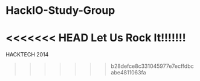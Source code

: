 HackIO-Study-Group
==================
<<<<<<< HEAD
Let Us Rock It!!!!!!!
=======


HACKTECH 2014
>>>>>>> b28defce8c331045977e7ecffdbcabe4811063fa
